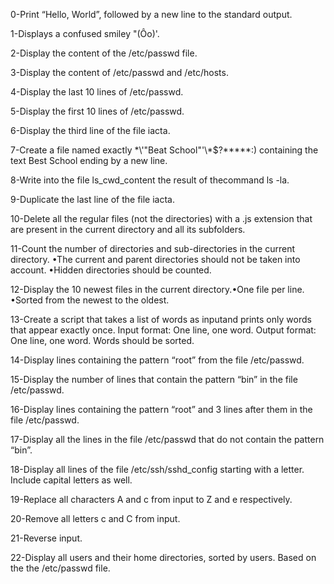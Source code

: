 0-Print “Hello, World”, followed by a new line to the standard output.

1-Displays a confused smiley "(Ôo)'.

2-Display the content of the /etc/passwd file.

3-Display the content of /etc/passwd and /etc/hosts.

4-Display the last 10 lines of /etc/passwd.

5-Display the first 10 lines of /etc/passwd.

6-Display the third line of the file iacta.

7-Create a file named exactly \*\\'"Beat School"\'\\*$\?\*\*\*\*\*:) containing the text Best School ending by a new line.

8-Write into the file ls_cwd_content the result of thecommand ls -la.

9-Duplicate the last line of the file iacta.

10-Delete all the regular files (not the directories) with a .js extension that are present in the current directory and all its subfolders.

11-Count the number of directories and sub-directories in the current directory.
•The current and parent directories should not be taken into account.
•Hidden directories should be counted.

12-Display the 10 newest files in the current directory.•One file per line.
  •Sorted from the newest to the oldest.

13-Create a script that takes a list of words as inputand prints only words that appear exactly once.
Input format: One line, one word.
Output format: One line, one word.
Words should be sorted.

14-Display lines containing the pattern “root” from the file /etc/passwd.

15-Display the number of lines that contain the pattern “bin” in the file /etc/passwd.

16-Display lines containing the pattern “root” and 3 lines after them in the file /etc/passwd.

17-Display all the lines in the file /etc/passwd that do not contain the pattern “bin”.

18-Display all lines of the file /etc/ssh/sshd_config starting with a letter.
Include capital letters as well.

19-Replace all characters A and c from input to Z and e respectively.

20-Remove all letters c and C from input.

21-Reverse input.

22-Display all users and their home directories, sorted by users. Based on the the /etc/passwd file.
